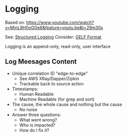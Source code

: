 # Logging

Based on:
https://www.youtube.com/watch?v=MmL8H0oGGe8&feature=youtu.be&t=29m30s

See: [Structured Logging](https://www.thoughtworks.com/radar/techniques/structured-logging)
Consider: [GELF Format](http://docs.graylog.org/en/2.2/pages/gelf.html)

Logging is an append-only, read-only, user interface

## Log Meesages Content
* Unique correlation ID "edge-to-edge" 
  * See AWS XRay/Dapper/Zipkin
  * Trackable back to source action
* Timestamps:
  * Human Readable
  * Machine Readable (for grep and sort)
* The cause, the whole cause and nothing but the cause
  * No noise
* Answer three questions:
  * What went wrong?
  * Who is impacted?
  * How do I fix it?
